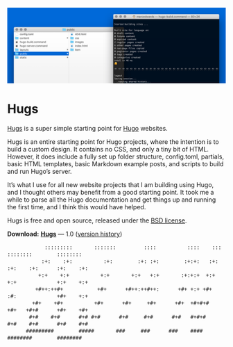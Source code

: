 ![](Help/images/hugs-hero.png)

# Hugs

[Hugs](https://bjango.com/designresources/) is a super simple starting point for [Hugo](http://gohugo.io) websites.

Hugs is an entire starting point for Hugo projects, where the intention is to build a custom design. It contains no CSS, and only a tiny bit of HTML. However, it does include a fully set up folder structure, config.toml, partials, basic HTML templates, basic Markdown example posts, and scripts to build and run Hugo’s server.

It’s what I use for all new website projects that I am building using Hugo, and I thought others may benefit from a good starting point. It took me a while to parse all the Hugo documentation and get things up and running the first time, and I think this would have helped.

Hugs is free and open source, released under the [BSD license](https://github.com/bjango/Greyprint/blob/master/Help/License.md).

**Download:** **[Hugs](https://github.com/bjango/Hugs/archive/master.zip)** — 1.0 ([version history](https://github.com/bjango/Hugs/blob/master/Help/Version%20History.md))

```
            :::::::::       :::::::         ::::          ::::    :::       ::::::::        :::::::: 
           :+:    :+:          :+:        :+: :+:        :+:+:   :+:      :+:    :+:      :+:    :+: 
          +:+    +:+          +:+       +:+   +:+       :+:+:+  +:+      +:+             +:+    +:+  
         +#++:++#+           +#+      +#++:++#++:      +#+ +:+ +#+      :#:             +#+    +:+   
        +#+    +#+          +#+      +#+     +#+      +#+  +#+#+#      +#+   +#+#      +#+    +#+    
       #+#    #+#      #+# #+#      #+#     #+#      #+#   #+#+#      #+#    #+#      #+#    #+#     
      #########        #####       ###     ###      ###    ####       ########        ######## 
```
